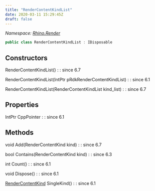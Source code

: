 ```yaml
---
title: "RenderContentKindList"
date: 2020-03-11 15:29:45Z
draft: false
---
```


*Namespace: [Rhino.Render](../)*

```cs
public class RenderContentKindList : IDisposable
```
## Constructors

RenderContentKindList()
: 
: since 6.7

RenderContentKindList(IntPtr pRdkRenderContentKindList)
: 
: since 6.1

RenderContentKindList(RenderContentKindList kind_list)
: 
: since 6.7
## Properties

IntPtr CppPointer
: 
: since 6.1
## Methods

void Add(RenderContentKind kind)
: 
: since 6.7

bool Contains(RenderContentKind kind)
: 
: since 6.3

int Count()
: 
: since 6.1

void Dispose()
: 
: since 6.1

[RenderContentKind](/rhinocommon/rhino/render/rendercontentkind/) SingleKind()
: 
: since 6.1
